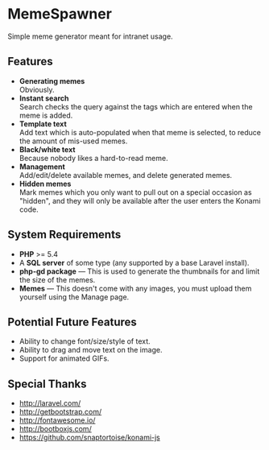 # MemeSpawner #
Simple meme generator meant for intranet usage.

## Features ##
* **Generating memes**<br />Obviously.
* **Instant search**<br />Search checks the query against the tags which are entered when the meme is added.
* **Template text**<br />Add text which is auto-populated when that meme is selected, to reduce the amount of mis-used memes.
* **Black/white text**<br />Because nobody likes a hard-to-read meme.
* **Management**<br />Add/edit/delete available memes, and delete generated memes.
* **Hidden memes**<br />Mark memes which you only want to pull out on a special occasion as "hidden", and they will only be available after the user enters the Konami code.

## System Requirements ##
* **PHP** >= 5.4
* A **SQL server** of some type (any supported by a base Laravel install).
* **php-gd package** &mdash; This is used to generate the thumbnails for and limit the size of the memes.
* **Memes** &mdash; This doesn't come with any images, you must upload them yourself using the Manage page.

## Potential Future Features ##
* Ability to change font/size/style of text.
* Ability to drag and move text on the image.
* Support for animated GIFs.

## Special Thanks ##
* http://laravel.com/
* http://getbootstrap.com/
* http://fontawesome.io/
* http://bootboxjs.com/
* https://github.com/snaptortoise/konami-js
